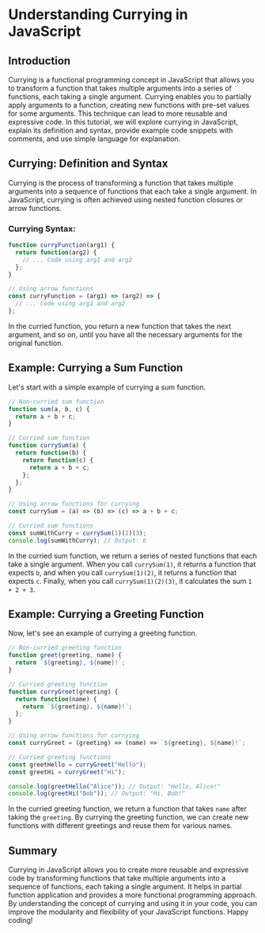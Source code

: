 # Understanding Currying in JavaScript

## Introduction

Currying is a functional programming concept in JavaScript that allows you to transform a function that takes multiple arguments into a series of functions, each taking a single argument. Currying enables you to partially apply arguments to a function, creating new functions with pre-set values for some arguments. This technique can lead to more reusable and expressive code. In this tutorial, we will explore currying in JavaScript, explain its definition and syntax, provide example code snippets with comments, and use simple language for explanation.

## Currying: Definition and Syntax

Currying is the process of transforming a function that takes multiple arguments into a sequence of functions that each take a single argument. In JavaScript, currying is often achieved using nested function closures or arrow functions.

### Currying Syntax:

```javascript
function curryFunction(arg1) {
  return function(arg2) {
    // ... Code using arg1 and arg2
  };
}

// Using arrow functions
const curryFunction = (arg1) => (arg2) => {
  // ... Code using arg1 and arg2
};
```

In the curried function, you return a new function that takes the next argument, and so on, until you have all the necessary arguments for the original function.

## Example: Currying a Sum Function

Let's start with a simple example of currying a sum function.

```javascript
// Non-curried sum function
function sum(a, b, c) {
  return a + b + c;
}

// Curried sum function
function currySum(a) {
  return function(b) {
    return function(c) {
      return a + b + c;
    };
  };
}

// Using arrow functions for currying
const currySum = (a) => (b) => (c) => a + b + c;

// Curried sum functions
const sumWithCurry = currySum(1)(2)(3);
console.log(sumWithCurry); // Output: 6
```

In the curried sum function, we return a series of nested functions that each take a single argument. When you call `currySum(1)`, it returns a function that expects `b`, and when you call `currySum(1)(2)`, it returns a function that expects `c`. Finally, when you call `currySum(1)(2)(3)`, it calculates the sum `1 + 2 + 3`.

## Example: Currying a Greeting Function

Now, let's see an example of currying a greeting function.

```javascript
// Non-curried greeting function
function greet(greeting, name) {
  return `${greeting}, ${name}!`;
}

// Curried greeting function
function curryGreet(greeting) {
  return function(name) {
    return `${greeting}, ${name}!`;
  };
}

// Using arrow functions for currying
const curryGreet = (greeting) => (name) => `${greeting}, ${name}!`;

// Curried greeting functions
const greetHello = curryGreet("Hello");
const greetHi = curryGreet("Hi");

console.log(greetHello("Alice")); // Output: "Hello, Alice!"
console.log(greetHi("Bob")); // Output: "Hi, Bob!"
```

In the curried greeting function, we return a function that takes `name` after taking the `greeting`. By currying the greeting function, we can create new functions with different greetings and reuse them for various names.

## Summary

Currying in JavaScript allows you to create more reusable and expressive code by transforming functions that take multiple arguments into a sequence of functions, each taking a single argument. It helps in partial function application and provides a more functional programming approach. By understanding the concept of currying and using it in your code, you can improve the modularity and flexibility of your JavaScript functions. Happy coding!